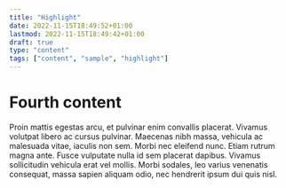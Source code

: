 ```yaml
---
title: "Highlight"
date: 2022-11-15T18:49:52+01:00
lastmod: 2022-11-15T18:49:42+01:00
draft: true
type: "content"
tags: ["content", "sample", "highlight"]
---
```

# Fourth content
Proin mattis egestas arcu, et pulvinar enim convallis placerat. Vivamus volutpat libero ac cursus pulvinar. Maecenas nibh massa, vehicula ac malesuada vitae, iaculis non sem. Morbi nec eleifend nunc. Etiam rutrum magna ante. Fusce vulputate nulla id sem placerat dapibus. Vivamus sollicitudin vehicula erat vel mollis. Morbi sodales, leo varius venenatis consequat, massa sapien aliquam odio, nec hendrerit ipsum dui quis nisl.